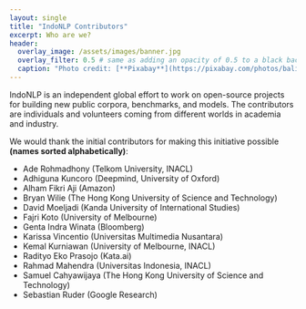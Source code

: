 ```yaml
---
layout: single
title: "IndoNLP Contributors"
excerpt: Who are we?
header:
  overlay_image: /assets/images/banner.jpg
  overlay_filter: 0.5 # same as adding an opacity of 0.5 to a black background
  caption: "Photo credit: [**Pixabay**](https://pixabay.com/photos/bali-nature-mountain-pond-volcano-1674192/)"
---
```


IndoNLP is an independent global effort to work on open-source projects for building new public corpora, benchmarks, and models. The contributors are individuals and volunteers coming from different worlds in academia and industry. 

We would thank the initial contributors for making this initiative possible **(names sorted alphabetically)**:
- Ade Rohmadhony (Telkom University, INACL)
- Adhiguna Kuncoro (Deepmind, University of Oxford)
- Alham Fikri Aji (Amazon)
- Bryan Wilie (The Hong Kong University of Science and Technology)
- David Moeljadi (Kanda University of International Studies)
- Fajri Koto (University of Melbourne)
- Genta Indra Winata (Bloomberg)
- Karissa Vincentio (Universitas Multimedia Nusantara)
- Kemal Kurniawan (University of Melbourne, INACL)
- Radityo Eko Prasojo (Kata.ai)
- Rahmad Mahendra (Universitas Indonesia, INACL)
- Samuel Cahyawijaya (The Hong Kong University of Science and Technology)
- Sebastian Ruder (Google Research)